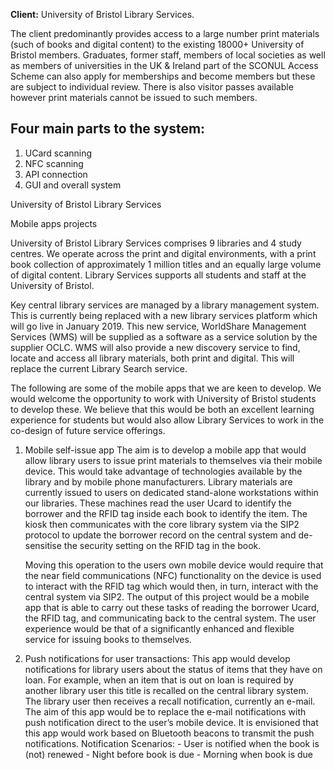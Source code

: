 **Client:** University of Bristol Library Services.

The client predominantly provides access to a large number print materials (such of books and digital content) to the existing 18000+ University of Bristol members. Graduates, former staff, members of local societies as well as members of universities in the UK & Ireland part of the SCONUL Access Scheme can also apply for memberships and become members but these are subject to individual review. There is also visitor passes available however print materials cannot be issued to such members.




Four main parts to the system:
------------------------------
1. UCard scanning
1. NFC scanning
1. API connection
1. GUI and overall system

University of Bristol Library Services

Mobile apps projects

University of Bristol Library Services comprises 9 libraries and 4 study centres. We operate across the print and digital environments, with a print book collection of approximately 1 million titles and an equally large volume of digital content. Library Services supports all students and staff at the University of Bristol.

Key central library services are managed by a library management system. This is currently being replaced with a new library services platform which will go live in January 2019. This new service, WorldShare Management Services (WMS) will be supplied as a software as a service solution by the supplier OCLC. WMS will also provide a new discovery service to find, locate and access all library materials, both print and digital. This will replace the current Library Search service.

The following are some of the mobile apps that we are keen to develop. We would welcome the opportunity to work with University of Bristol students to develop these. We believe that this would be both an excellent learning experience for students but would also allow Library Services to work in the co-design of future service offerings.

1. Mobile self-issue app
    The aim is to develop a mobile app that would allow library users to issue print materials to themselves via their mobile device. This would take advantage of technologies available by the library and by mobile phone manufacturers.
    Library materials are currently issued to users on dedicated stand-alone workstations within our libraries. These machines read the user Ucard to identify the borrower and the RFID tag inside each book to identify the item. The kiosk then communicates with the core library system via the SIP2 protocol to update the borrower record on the central system and de-sensitise the security setting on the RFID tag in the book.

    Moving this operation to the users own mobile device would require that the near field communications (NFC) functionality on the device is used to interact with the RFID tag which would then, in turn, interact with the central system via SIP2.
    The output of this project would be a mobile app that is able to carry out these tasks of reading the borrower Ucard, the RFID tag, and communicating back to the central system. The user experience would be that of a significantly enhanced and flexible service for issuing books to themselves.

2. Push notifications for user transactions:
    This app would develop notifications for library users about the status of items that they have on loan. For example, when an item that is out on loan is required by another library user this title is recalled on the central library system. The library user then receives a recall notification, currently an e-mail. The aim of this app would be to replace the e-mail notifications with push notification direct to the user’s mobile device. It is envisioned that this app would work based on Bluetooth beacons to transmit the push notifications.
    Notification Scenarios:
        - User is notified when the book is (not) renewed
        - Night before book is due
        - Morning when book is due
